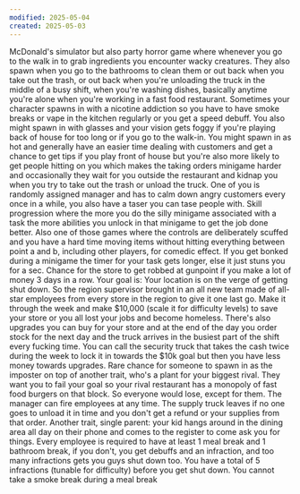 ```yaml
---
modified: 2025-05-04
created: 2025-05-03
---
```

McDonald's simulator but also party horror game where whenever you go to the walk in to grab ingredients you encounter wacky creatures. They also spawn when you go to the bathrooms to clean them or out back when you take out the trash, or out back when you're unloading the truck in the middle of a busy shift, when you're washing dishes, basically anytime you're alone when you're working in a fast food restaurant. Sometimes your character spawns in with a nicotine addiction so you have to have smoke breaks or vape in the kitchen regularly or you get a speed debuff. You also might spawn in with glasses and your vision gets foggy if you're playing back of house for too long or if you go to the walk-in. You might spawn in as hot and generally have an easier time dealing with customers and get a chance to get tips if you play front of house but you're also more likely to get people hitting on you which makes the taking orders minigame harder and occasionally they wait for you outside the restaurant and kidnap you when you try to take out the trash or unload the truck. One of you is randomly assigned manager and has to calm down angry customers every once in a while, you also have a taser you can tase people with. Skill progression where the more you do the silly minigame associated with a task the more abilities you unlock in that minigame to get the job done better. Also one of those games where the controls are deliberately scuffed and you have a hard time moving items without hitting everything between point a and b, including other players, for comedic effect. If you get bonked during a minigame the timer for your task gets longer, else it just stuns you for a sec. Chance for the store to get robbed at gunpoint if you make a lot of money 3 days in a row. Your goal is: Your location is on the verge of getting shut down. So the region supervisor brought in an all new team made of all-star employees from every store in the region to give it one last go. Make it through the week and make $10,000 (scale it for difficulty levels) to save your store or you all lost your jobs and become homeless. There's also upgrades you can buy for your store and at the end of the day you order stock for the next day and the truck arrives in the busiest part of the shift every fucking time. You can call the security truck that takes the cash twice during the week to lock it in towards the $10k goal but then you have less money towards upgrades. Rare chance for someone to spawn in as the imposter on top of another trait, who's a plant for your biggest rival. They want you to fail your goal so your rival restaurant has a monopoly of fast food burgers on that block. So everyone would lose, except for them. The manager can fire employees at any time. The supply truck leaves if no one goes to unload it in time and you don't get a refund or your supplies from that order. Another trait, single parent: your kid hangs around in the dining area all day on their phone and comes to the register to come ask you for things. Every employee is required to have at least 1 meal break and 1 bathroom break, if you don't, you get debuffs and an infraction, and too many infractions gets you guys shut down too. You have a total of 5 infractions (tunable for difficulty) before you get shut down. You cannot take a smoke break during a meal break
